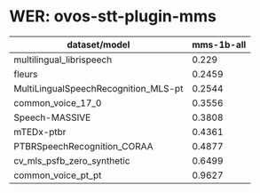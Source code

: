 
# WER: ovos-stt-plugin-mms
|dataset/model|mms-1b-all|
|-|-|
| multilingual_librispeech | 0.229 |
| fleurs | 0.2459 |
| MultiLingualSpeechRecognition_MLS-pt | 0.2544 |
| common_voice_17_0 | 0.3556 |
| Speech-MASSIVE | 0.3808 |
| mTEDx-ptbr | 0.4361 |
| PTBRSpeechRecognition_CORAA | 0.4877 |
| cv_mls_psfb_zero_synthetic | 0.6499 |
| common_voice_pt_pt | 0.9627 |